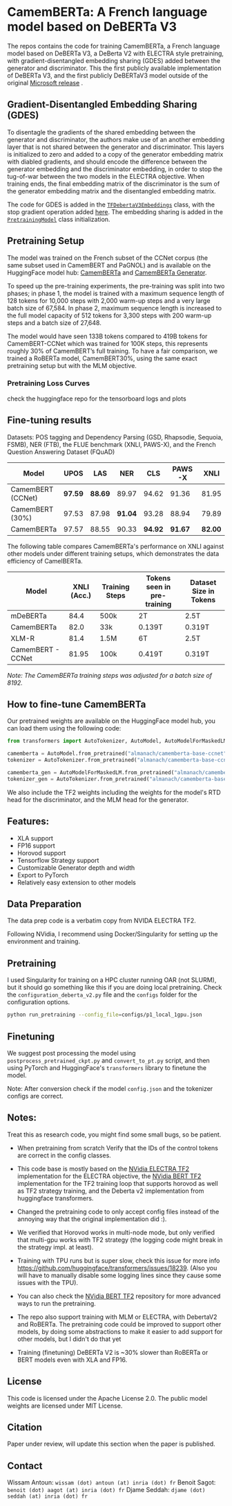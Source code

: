 # CamemBERTa: A French language model based on DeBERTa V3

The repos contains the code for training CamemBERTa, a French language model based on DeBERTa V3, a DeBerta V2 with ELECTRA style pretraining, with gradient-disentangled embedding sharing (GDES) added between the generator and discriminator.
This the first publicly available implementation of DeBERTa V3, and the first publicly DeBERTaV3 model outside of the original [Microsoft release](https://github.com/microsoft/DeBERTa) .

## Gradient-Disentangled Embedding Sharing (GDES)

To disentagle the gradients of the shared embedding between the generator and discriminator, the authors make use of an another embedding layer that is not shared between the generator and discriminator. This layers is initialized to zero and added to a copy of the generator embedding matrix with diabled gradients, and should encode the difference between the generator embedding and the discriminator embedding, in order to stop the tug-of-war between the two models in the ELECTRA objective.
When training ends, the final embedding matrix of the discriminator is the sum of the generator embedding matrix and the disentangled embedding matrix.

The code for GDES is added in the [`TFDebertaV3Embeddings`](https://gitlab.inria.fr/almanach/CamemBERTa/-/blob/main/modeling_tf_deberta_v2.py#L1143) class, with the stop gradient operation added [here](https://gitlab.inria.fr/almanach/CamemBERTa/-/blob/main/modeling_tf_deberta_v2.py#L1183).
The embedding sharing is added in the [`PretrainingModel`](https://gitlab.inria.fr/almanach/CamemBERTa/-/blob/main/modeling_tf_deberta_v2.py#L2288) class initialization.

## Pretraining Setup

The model was trained on the French subset of the CCNet corpus (the same subset used in CamemBERT and PaGNOL) and is available on the HuggingFace model hub: [CamemBERTa](https://huggingface.co/almanach/camemberta-base-ccnet) and [CamemBERTa Generator](https://huggingface.co/almanach/camemberta-base-ccnet-generator).

To speed up the pre-training experiments, the pre-training was split into two phases;
in phase 1, the model is trained with a maximum sequence length of 128 tokens for 10,000 steps with 2,000 warm-up steps and a very large batch size of 67,584.
In phase 2, maximum sequence length is increased to the full model capacity of 512 tokens for 3,300 steps with 200 warm-up steps and a batch size of 27,648.

The model would have seen 133B tokens compared to 419B tokens for CamemBERT-CCNet which was trained for 100K steps, this represents roughly 30% of CamemBERT’s full training.
To have a fair comparison, we trained a RoBERTa model, CamemBERT30%, using the same exact pretraining setup but with the MLM objective.
### Pretraining Loss Curves

check the huggingface repo for the tensorboard logs and plots

## Fine-tuning results

Datasets: POS tagging and Dependency Parsing (GSD, Rhapsodie, Sequoia, FSMB), NER (FTB), the FLUE benchmark (XNLI, PAWS-X), and the French Question Answering Dataset (FQuAD)

| Model             | UPOS      | LAS       | NER       | CLS       | PAWS-X    | XNLI      | F1 (FQuAD) | EM (FQuAD) |
|-------------------|-----------|-----------|-----------|-----------|-----------|-----------|------------|------------|
| CamemBERT (CCNet) | **97.59** | **88.69** | 89.97     | 94.62     | 91.36     | 81.95     | 80.98      | **62.51**  |
| CamemBERT (30%)   | 97.53     | 87.98     | **91.04** | 93.28     | 88.94     | 79.89     | 75.14      | 56.19      |
| CamemBERTa        | 97.57     | 88.55     | 90.33     | **94.92** | **91.67** | **82.00** | **81.15**  | 62.01      |

The following table compares CamemBERTa's performance on XNLI against other models under different training setups, which demonstrates the data efficiency of CamelBERTa.


| Model             | XNLI (Acc.) | Training Steps | Tokens seen in pre-training | Dataset Size in Tokens |
|-------------------|-------------|----------------|-----------------------------|------------------------|
| mDeBERTa          | 84.4        | 500k           | 2T                          | 2.5T                   |
| CamemBERTa        | 82.0        | 33k            | 0.139T                      | 0.319T                 |
| XLM-R             | 81.4        | 1.5M           | 6T                          | 2.5T                   |
| CamemBERT - CCNet | 81.95       | 100k           | 0.419T                      | 0.319T                 |

*Note: The CamemBERTa training steps was adjusted for a batch size of 8192.*

## How to fine-tune CamemBERTa

Our pretrained weights are available on the HuggingFace model hub, you can load them using the following code:

```python
from transformers import AutoTokenizer, AutoModel, AutoModelForMaskedLM

camemberta = AutoModel.from_pretrained("almanach/camemberta-base-ccnet")
tokenizer = AutoTokenizer.from_pretrained("almanach/camemberta-base-ccnet")

camemberta_gen = AutoModelForMaskedLM.from_pretrained("almanach/camemberta-base-ccnet-generator")
tokenizer_gen = AutoTokenizer.from_pretrained("almanach/camemberta-base-ccnet-generator")
```

We also include the TF2 weights including the weights for the model's RTD head for the discriminator, and the MLM head for the generator.


## Features:

- XLA support
- FP16 support
- Horovod support
- Tensorflow Strategy support
- Customizable Generator depth and width
- Export to PyTorch
- Relatively easy extension to other models

## Data Preparation

The data prep code is a verbatim copy from NVIDA ELECTRA TF2.

Following NVidia, I recommend using Docker/Singularity for setting up the environment and training.

## Pretraining

I used Singularity for training on a HPC cluster running OAR (not SLURM), but it should go something like this if you are doing local pretraining. Check the `configuration_deberta_v2.py` file and the `configs` folder for the configuration options.

```bash
python run_pretraining --config_file=configs/p1_local_1gpu.json
```

## Finetuning

We suggest post processing the model using `postprocess_pretrained_ckpt.py` and `convert_to_pt.py` script, and then using PyTorch and HuggingFace's `transformers` library to finetune the model.

Note: After conversion check if the model `config.json` and the tokenizer configs are correct.

## Notes:

Treat this as research code, you might find some small bugs, so be patient.

- When pretraining from scratch Verify that the IDs of the control tokens are correct in the config classes.

- This code base is mostly based on the [NVidia ELECTRA TF2](https://github.com/NVIDIA/DeepLearningExamples/blob/master/TensorFlow2/LanguageModeling/ELECTRA) implementation for the ELECTRA objective, the [NVidia BERT TF2](https://github.com/NVIDIA/DeepLearningExamples/blob/master/TensorFlow2/LanguageModeling/BERT) implementation for the TF2 training loop that supports horovod as well as TF2 strategy training, and the Deberta v2 implementation from huggingface transformers.

- Changed the pretraining code to only accept config files instead of the annoying way that the original implementation did :).

- We verified that Horovod works in multi-node mode, but only verified that multi-gpu works with TF2 strategy (the logging code might break in the strategy impl. at least).

- Training with TPU runs but is super slow, check this issue for more info https://github.com/huggingface/transformers/issues/18239. (Also you will have to manually disable some logging lines since they cause some issues with the TPU).

- You can also check the [NVidia BERT TF2](https://github.com/NVIDIA/DeepLearningExamples/blob/master/TensorFlow2/LanguageModeling/BERT) repository for more advanced ways to run the pretraining.

- The repo also support training with MLM or ELECTRA, with DebertaV2 and RoBERTa. The pretraining code could be improved to support other models, by doing some abstractions to make it easier to add support for other models, but I didn't do that yet

- Training (finetuning) DeBERTa V2 is ~30% slower than RoBERTa or BERT models even with XLA and FP16.


## License

This code is licensed under the Apache License 2.0. The public model weights are licensed under MIT License.

## Citation

Paper under review, will update this section when the paper is published.

## Contact

Wissam Antoun: `wissam (dot) antoun (at) inria (dot) fr`
Benoit Sagot: `benoit (dot) aagot (at) inria (dot) fr`
Djame Seddah: `djame (dot) seddah (at) inria (dot) fr`
